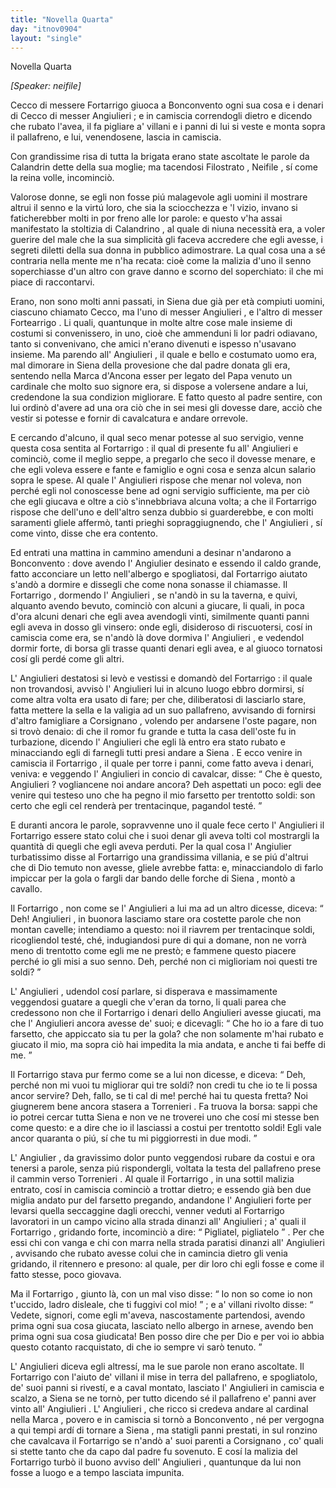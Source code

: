 ```yaml
---
title: "Novella Quarta"
day: "itnov0904"
layout: "single"
---
```

<html>
 <head>
 </head>
 <body>
  <div id="nov0904" type="novella" who="neifile">
   <head>
    Novella Quarta
   </head>
   <p>
    <i>
     [Speaker: neifile]
    </i>
   </p>
   <argument>
    <p>
     <milestone id="p09040001"/>
     <name persref="ceccofortarrigo" type="person">
      Cecco di messere Fortarrigo
     </name>
     giuoca a
     <name placeref="bonconvento" type="place">
      Bonconvento
     </name>
     ogni sua cosa e i denari di
     <name persref="ceccoangiulieri" type="person">
      Cecco di messer Angiulieri
     </name>
     ; e in camiscia correndogli dietro e dicendo che rubato l'avea, il fa pigliare a' villani e i panni di lui si veste e monta sopra il pallafreno, e lui, venendosene, lascia in camiscia.
    </p>
   </argument>
   <div3 type="commentary" who="author">
    <p>
     <milestone id="p09040002"/>
     Con grandissime risa di tutta la brigata erano state ascoltate le parole da
     <name persref="calandrino" type="person">
      Calandrin
     </name>
     dette della sua moglie; ma tacendosi
     <name persref="filostrato" type="person">
      Filostrato
     </name>
     ,
     <name persref="neifile" type="person">
      Neifile
     </name>
     , s&iacute; come la
     <name persref="emilia" type="person">
      reina
     </name>
     volle, incominci&ograve;.
    </p>
   </div3>
   <div3 type="commentary" who="neifile">
    <p>
     <milestone id="p09040003"/>
     Valorose donne, se egli non fosse pi&uacute; malagevole agli uomini il mostrare altrui il senno e la virt&uacute; loro, che sia la sciocchezza e 'l vizio, invano si faticherebber molti in por freno alle lor parole: e questo v'ha assai manifestato la stoltizia di
     <name persref="calandrino" type="person">
      Calandrino
     </name>
     , al quale di niuna necessit&agrave; era, a voler guerire del male che la sua simplicit&agrave; gli faceva accredere che egli avesse, i segreti diletti della sua donna in pubblico adimostrare.
     <milestone id="p09040004"/>
     La qual cosa una a s&eacute; contraria nella mente me n'ha recata: cio&egrave; come la malizia d'uno il senno soperchiasse d'un altro con grave danno e scorno del soperchiato: il che mi piace di raccontarvi.
    </p>
   </div3>
   <p>
    <milestone id="p09040005"/>
    Erano, non sono molti anni passati, in
    <name placeref="siena" type="place">
     Siena
    </name>
    due gi&agrave; per et&agrave; compiuti uomini, ciascuno chiamato Cecco, ma l'uno di
    <name persref="ceccoangiulieri" type="person">
     messer Angiulieri
    </name>
    , e l'altro di
    <name persref="ceccofortarrigo" type="person">
     messer Fortearrigo
    </name>
    . Li quali, quantunque in molte altre cose male insieme di costumi si convenissero, in uno, cio&egrave; che ammenduni li lor padri odiavano, tanto si convenivano, che amici n'erano divenuti e ispesso n'usavano insieme.
    <milestone id="p09040006"/>
    Ma parendo all'
    <name persref="ceccoangiulieri" type="person">
     Angiulieri
    </name>
    , il quale e bello e costumato uomo era, mal dimorare in
    <name placeref="siena" type="place">
     Siena
    </name>
    della provesione che dal padre donata gli era, sentendo nella
    <name placeref="ancona" type="place">
     Marca d'Ancona
    </name>
    esser per legato del Papa venuto un cardinale che molto suo signore era, si dispose a volersene andare a lui, credendone la sua condizion migliorare. E fatto questo al padre sentire, con lui ordin&ograve; d'avere ad una ora ci&ograve; che in sei mesi gli dovesse dare, acci&ograve; che vestir si potesse e fornir di cavalcatura e andare orrevole.
   </p>
   <p>
    <milestone id="p09040007"/>
    E cercando d'alcuno, il qual seco menar potesse al suo servigio, venne questa cosa sentita al
    <name persref="ceccofortarrigo" type="person">
     Fortarrigo
    </name>
    : il qual di presente fu all'
    <name persref="ceccoangiulieri" type="person">
     Angiulieri
    </name>
    e cominci&ograve;, come il meglio seppe, a pregarlo che seco il dovesse menare, e che egli voleva essere e fante e famiglio e ogni cosa e senza alcun salario sopra le spese.
    <milestone id="p09040008"/>
    Al quale l'
    <name persref="ceccoangiulieri" type="person">
     Angiulieri
    </name>
    rispose che menar nol voleva, non perch&eacute; egli nol conoscesse bene ad ogni servigio sufficiente, ma per ci&ograve; che egli giucava e oltre a ci&ograve; s'innebbriava alcuna volta; a che il
    <name persref="ceccofortarrigo" type="person">
     Fortarrigo
    </name>
    rispose che dell'uno e dell'altro senza dubbio si guarderebbe, e con molti saramenti gliele afferm&ograve;, tanti prieghi sopraggiugnendo, che l'
    <name persref="ceccoangiulieri" type="person">
     Angiulieri
    </name>
    , s&iacute; come vinto, disse che era contento.
   </p>
   <p>
    <milestone id="p09040009"/>
    Ed entrati una mattina in cammino amenduni a desinar n'andarono a
    <name placeref="bonconvento" type="place">
     Bonconvento
    </name>
    : dove avendo l'
    <name persref="ceccoangiulieri" type="person">
     Angiulier
    </name>
    desinato e essendo il caldo grande, fatto acconciare un letto nell'albergo e spogliatosi, dal
    <name persref="ceccofortarrigo" type="person">
     Fortarrigo
    </name>
    aiutato s'and&ograve; a dormire e dissegli che come nona sonasse il chiamasse.
    <milestone id="p09040010"/>
    Il
    <name persref="ceccofortarrigo" type="person">
     Fortarrigo
    </name>
    , dormendo l'
    <name persref="ceccoangiulieri" type="person">
     Angiulieri
    </name>
    , se n'and&ograve; in su la taverna, e quivi, alquanto avendo bevuto, cominci&ograve; con alcuni a giucare, li quali, in poca d'ora alcuni denari che egli avea avendogli vinti, similmente quanti panni egli aveva in dosso gli vinsero: onde egli, disideroso di riscuotersi, cos&iacute; in camiscia come era, se n'and&ograve; l&agrave; dove dormiva l'
    <name persref="ceccoangiulieri" type="person">
     Angiulieri
    </name>
    , e vedendol dormir forte, di borsa gli trasse quanti denari egli avea, e al giuoco tornatosi cos&iacute; gli perd&eacute; come gli altri.
   </p>
   <p>
    <milestone id="p09040011"/>
    L'
    <name persref="ceccoangiulieri" type="person">
     Angiulieri
    </name>
    destatosi si lev&ograve; e vestissi e domand&ograve; del
    <name persref="ceccofortarrigo" type="person">
     Fortarrigo
    </name>
    : il quale non trovandosi, avvis&ograve; l'
    <name persref="ceccoangiulieri" type="person">
     Angiulieri
    </name>
    lui in alcuno luogo ebbro dormirsi, s&iacute; come altra volta era usato di fare; per che, diliberatosi di lasciarlo stare, fatta mettere la sella e la valigia ad un suo pallafreno, avvisando di fornirsi d'altro famigliare a
    <name placeref="corsignano" type="place">
     Corsignano
    </name>
    , volendo per andarsene l'oste pagare, non si trov&ograve; denaio:
    <milestone id="p09040012"/>
    di che il romor fu grande e tutta la casa dell'oste fu in turbazione, dicendo l'
    <name persref="ceccoangiulieri" type="person">
     Angiulieri
    </name>
    che egli l&agrave; entro era stato rubato e minacciando egli di farnegli tutti presi andare a
    <name placeref="siena" type="place">
     Siena
    </name>
    .
    <milestone id="p09040013"/>
    E ecco venire in camiscia il
    <name persref="ceccofortarrigo" type="person">
     Fortarrigo
    </name>
    , il quale per torre i panni, come fatto aveva i denari, veniva: e veggendo l'
    <name persref="ceccoangiulieri" type="person">
     Angiulieri
    </name>
    in concio di cavalcar, disse:
    <q direct="unspecified" who="ceccofortarrigo">
     Che &egrave; questo,
     <name persref="ceccoangiulieri" type="person">
      Angiulieri
     </name>
     ? vogliancene noi andare ancora? Deh aspettati un poco: egli dee venire qui testeso uno che ha pegno il mio farsetto per trentotto soldi: son certo che egli cel render&agrave; per trentacinque, pagandol test&eacute;.
    </q>
   </p>
   <p>
    <milestone id="p09040014"/>
    E duranti ancora le parole, sopravvenne uno il quale fece certo l'
    <name persref="ceccoangiulieri" type="person">
     Angiulieri
    </name>
    il
    <name persref="ceccofortarrigo" type="person">
     Fortarrigo
    </name>
    essere stato colui che i suoi denar gli aveva tolti col mostrargli la quantit&agrave; di quegli che egli aveva perduti. Per la qual cosa l'
    <name persref="ceccoangiulieri" type="person">
     Angiulier
    </name>
    turbatissimo disse al
    <name persref="ceccofortarrigo" type="person">
     Fortarrigo
    </name>
    una grandissima villania, e se pi&uacute; d'altrui che di Dio temuto non avesse, gliele avrebbe fatta: e, minacciandolo di farlo impiccar per la gola o fargli dar bando delle forche di
    <name placeref="siena" type="place">
     Siena
    </name>
    , mont&ograve; a cavallo.
   </p>
   <p>
    <milestone id="p09040015"/>
    Il
    <name persref="ceccofortarrigo" type="person">
     Fortarrigo
    </name>
    , non come se l'
    <name persref="ceccoangiulieri" type="person">
     Angiulieri
    </name>
    a lui ma ad un altro dicesse, diceva:
    <q direct="unspecified" who="ceccofortarrigo">
     Deh!
     <name persref="ceccoangiulieri" type="person">
      Angiulieri
     </name>
     , in buonora lasciamo stare ora costette parole che non montan cavelle; intendiamo a questo: noi il riavrem per trentacinque soldi, ricogliendol test&eacute;, ch&eacute;, indugiandosi pure di qui a domane, non ne vorr&agrave; meno di trentotto come egli me ne prest&ograve;; e fammene questo piacere perch&eacute; io gli misi a suo senno. Deh, perch&eacute; non ci miglioriam noi questi tre soldi?
    </q>
   </p>
   <p>
    <milestone id="p09040016"/>
    L'
    <name persref="ceccoangiulieri" type="person">
     Angiulieri
    </name>
    , udendol cos&iacute; parlare, si disperava e massimamente veggendosi guatare a quegli che v'eran da torno, li quali parea che credessono non che il
    <name persref="ceccofortarrigo" type="person">
     Fortarrigo
    </name>
    i denari dello
    <name persref="ceccoangiulieri" type="person">
     Angiulieri
    </name>
    avesse giucati, ma che l'
    <name persref="ceccoangiulieri" type="person">
     Angiulieri
    </name>
    ancora avesse de' suoi; e dicevagli:
    <q direct="unspecified" who="ceccoangiulieri">
     Che ho io a fare di tuo farsetto, che appiccato sia tu per la gola? che non solamente m'hai rubato e giucato il mio, ma sopra ci&ograve; hai impedita la mia andata, e anche ti fai beffe di me.
    </q>
   </p>
   <p>
    <milestone id="p09040017"/>
    Il
    <name persref="ceccofortarrigo" type="person">
     Fortarrigo
    </name>
    stava pur fermo come se a lui non dicesse, e diceva:
    <q direct="unspecified" who="ceccofortarrigo">
     Deh, perch&eacute; non mi vuoi tu migliorar qui tre soldi? non credi tu che io te li possa ancor servire? Deh, fallo, se ti cal di me! perch&eacute; hai tu questa fretta? Noi giugnerem bene ancora stasera a
     <name placeref="torrenieri" type="place">
      Torrenieri
     </name>
     .
     <milestone id="p09040018"/>
     Fa truova la borsa: sappi che io potrei cercar tutta
     <name placeref="siena" type="place">
      Siena
     </name>
     e non ve ne troverei uno che cos&iacute; mi stesse ben come questo: e a dire che io il lasciassi a costui per trentotto soldi! Egli vale ancor quaranta o pi&uacute;, s&iacute; che tu mi piggiorresti in due modi.
    </q>
   </p>
   <p>
    <milestone id="p09040019"/>
    L'
    <name persref="ceccoangiulieri" type="person">
     Angiulier
    </name>
    , da gravissimo dolor punto veggendosi rubare da costui e ora tenersi a parole, senza pi&uacute; rispondergli, voltata la testa del pallafreno prese il cammin verso
    <name placeref="torrenieri" type="place">
     Torrenieri
    </name>
    .
    <milestone id="p09040020"/>
    Al quale il
    <name persref="ceccofortarrigo" type="person">
     Fortarrigo
    </name>
    , in una sottil malizia entrato, cos&iacute; in camiscia cominci&ograve; a trottar dietro; e essendo gi&agrave; ben due miglia andato pur del farsetto pregando, andandone l'
    <name persref="ceccoangiulieri" type="person">
     Angiulieri
    </name>
    forte per levarsi quella seccaggine dagli orecchi, venner veduti al
    <name persref="ceccofortarrigo" type="person">
     Fortarrigo
    </name>
    lavoratori in un campo vicino alla strada dinanzi all'
    <name persref="ceccoangiulieri" type="person">
     Angiulieri
    </name>
    ; a' quali il
    <name persref="ceccofortarrigo" type="person">
     Fortarrigo
    </name>
    , gridando forte, incominci&ograve; a dire:
    <q direct="unspecified" who="ceccofortarrigo">
     Pigliatel, pigliatelo
    </q>
    .
    <milestone id="p09040021"/>
    Per che essi chi con vanga e chi con marra nella strada paratisi dinanzi all'
    <name persref="ceccoangiulieri" type="person">
     Angiulieri
    </name>
    , avvisando che rubato avesse colui che in camincia dietro gli venia gridando, il ritennero e presono: al quale, per dir loro chi egli fosse e come il fatto stesse, poco giovava.
   </p>
   <p>
    <milestone id="p09040022"/>
    Ma il
    <name persref="ceccofortarrigo" type="person">
     Fortarrigo
    </name>
    , giunto l&agrave;, con un mal viso disse:
    <q direct="unspecified" who="ceccoangiulieri">
     Io non so come io non t'uccido, ladro disleale, che ti fuggivi col mio!
    </q>
    ; e a' villani rivolto disse:
    <q direct="unspecified" who="ceccoangiulieri">
     Vedete, signori, come egli m'aveva, nascostamente partendosi, avendo prima ogni sua cosa giucata, lasciato nello albergo in arnese, avendo ben prima ogni sua cosa giudicata! Ben posso dire che per Dio e per voi io abbia questo cotanto racquistato, di che io sempre vi sar&ograve; tenuto.
    </q>
   </p>
   <p>
    <milestone id="p09040023"/>
    L'
    <name persref="ceccoangiulieri" type="person">
     Angiulieri
    </name>
    diceva egli altress&iacute;, ma le sue parole non erano ascoltate. Il
    <name persref="ceccofortarrigo" type="person">
     Fortarrigo
    </name>
    con l'aiuto de' villani il mise in terra del pallafreno, e spogliatolo, de' suoi panni si rivest&iacute;, e a caval montato, lasciato l'
    <name persref="ceccoangiulieri" type="person">
     Angiulieri
    </name>
    in camiscia e scalzo, a
    <name placeref="siena" type="place">
     Siena
    </name>
    se ne torn&ograve;, per tutto dicendo s&eacute; il pallafreno e' panni aver vinto all'
    <name persref="ceccoangiulieri" type="person">
     Angiulieri
    </name>
    .
    <milestone id="p09040024"/>
    L'
    <name persref="ceccoangiulieri" type="person">
     Angiulieri
    </name>
    , che ricco si credeva andare al cardinal nella
    <name placeref="ancona" type="place">
     Marca
    </name>
    , povero e in camiscia si torn&ograve; a
    <name placeref="bonconvento" type="place">
     Bonconvento
    </name>
    , n&eacute; per vergogna a qui tempi ard&iacute; di tornare a
    <name placeref="siena" type="place">
     Siena
    </name>
    , ma statigli panni prestati, in sul ronzino che cavalcava il
    <name persref="ceccofortarrigo" type="person">
     Fortarrigo
    </name>
    se n'and&ograve; a' suoi parenti a
    <name placeref="corsignano" type="place">
     Corsignano
    </name>
    , co' quali si stette tanto che da capo dal padre fu sovenuto.
    <milestone id="p09040025"/>
    E cos&iacute; la malizia del
    <name persref="ceccofortarrigo" type="person">
     Fortarrigo
    </name>
    turb&ograve; il buono avviso dell'
    <name persref="ceccoangiulieri" type="person">
     Angiulieri
    </name>
    , quantunque da lui non fosse a luogo e a tempo lasciata impunita.
   </p>
  </div>
 </body>
</html>